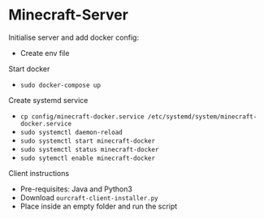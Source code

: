 # Minecraft-Server

Initialise server and add docker config:
- Create env file

Start docker
- `sudo docker-compose up`

Create systemd service
- `cp config/minecraft-docker.service /etc/systemd/system/minecraft-docker.service`
- `sudo systemctl daemon-reload`
- `sudo systemctl start minecraft-docker`
- `sudo systemctl status minecraft-docker`
- `sudo sytemctl enable minecraft-docker`

Client instructions
- Pre-requisites: Java and Python3 
- Download `ourcraft-client-installer.py`
- Place inside an empty folder and run the script
